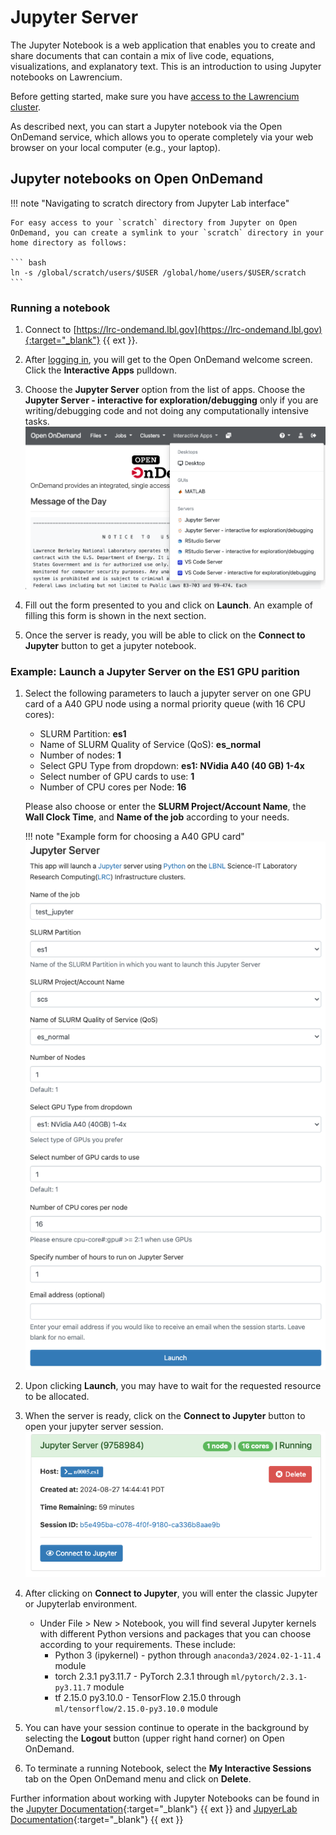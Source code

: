 # Jupyter Server

The Jupyter Notebook is a web application that enables you to create and share documents that can contain a mix of live code, equations, visualizations, and explanatory text. This is an introduction to using Jupyter notebooks on Lawrencium.

Before getting started, make sure you have [access to the Lawrencium cluster](../accounts/project-accounts.md).

As described next, you can start a Jupyter notebook via the Open OnDemand service, which allows you to operate completely via your web browser on your local computer (e.g., your laptop).

## Jupyter notebooks on Open OnDemand

!!! note "Navigating to scratch directory from Jupyter Lab interface"

    For easy access to your `scratch` directory from Jupyter on Open OnDemand, you can create a symlink to your `scratch` directory in your home directory as follows:

    ``` bash
    ln -s /global/scratch/users/$USER /global/home/users/$USER/scratch
    ```

### Running a notebook

1. Connect to [https://lrc-ondemand.lbl.gov](https://lrc-ondemand.lbl.gov){:target="_blank"} {{ ext }}.

2. After [logging in](overview.md), you will get to the Open OnDemand welcome screen. Click the **Interactive Apps** pulldown.

3. Choose the **Jupyter Server** option from the list of apps. Choose the **Jupyter Server - interactive for exploration/debugging** only if you are writing/debugging code and not doing any computationally intensive tasks.
![Jupyter App Selection](images/jupyter_select.png)

4. Fill out the form presented to you and click on **Launch**. An example of filling this form is shown in the next section.

5. Once the server is ready, you will be able to click on the **Connect to Jupyter** button to get a jupyter notebook.

### Example: Launch a Jupyter Server on the ES1 GPU parition

1. Select the following parameters to lauch a jupyter server on one GPU card of a A40 GPU node using a normal priority queue (with 16 CPU cores):
    - SLURM Partition: **es1**
    - Name of SLURM Quality of Service (QoS): **es_normal**
    - Number of nodes: **1**
    - Select GPU Type from dropdown: **es1: NVidia A40 (40 GB) 1-4x**
    - Select number of GPU cards to use: **1**
    - Number of CPU cores per Node: **16** 
  
    Please also choose or enter the **SLURM Project/Account Name**, the **Wall Clock Time**, and **Name of the job** according to your needs.

    !!! note "Example form for choosing a A40 GPU card"
        ![Jupyter Compute Option](images/jupyter_compute.png)

2. Upon clicking **Launch**, you may have to wait for the requested resource to be allocated. 

3. When the server is ready, click on the **Connect to Jupyter** button to open your jupyter server session. 
    ![Jupyter Connect](images/jupyter_connect.png)

4. After clicking on **Connect to Jupyter**, you will enter the classic Jupyter or Jupyterlab environment. 
    - Under File > New > Notebook, you will find several Jupyter kernels with different Python versions and packages that you can choose according to your requirements. These include:
        * Python 3 (ipykernel) - python through `anaconda3/2024.02-1-11.4` module
        * torch 2.3.1 py3.11.7 - PyTorch 2.3.1 through `ml/pytorch/2.3.1-py3.11.7` module
        * tf 2.15.0 py3.10.0 - TensorFlow 2.15.0 through `ml/tensorflow/2.15.0-py3.10.0` module

5. You can have your session continue to operate in the background by selecting the **Logout** button (upper right hand corner) on Open OnDemand.

6. To terminate a running Notebook, select the **My Interactive Sessions** tab on the Open OnDemand menu and click on **Delete**.

Further information about working with Jupyter Notebooks can be found in the [Jupyter Documentation](https://docs.jupyter.org/en/latest/){:target="_blank"} {{ ext }} and [JupyerLab Documentation](https://jupyterlab.readthedocs.io/en/latest/){:target="_blank"} {{ ext }}
